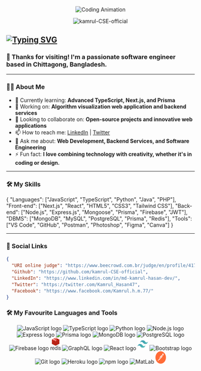 <div align="center">
  <img src="/kamrul.gif" align="center" width="900" alt="Coding Animation"/>
</div>

<p align="center">
  <img src="https://komarev.com/ghpvc/?username=kamrul-CSE-official&label=Profile%20views&color=0e75b6&style=flat" alt="kamrul-CSE-official" />
</p>

## <a href="https://github.com/kamrul-CSE-official"><img src="https://readme-typing-svg.demolab.com?font=Fira+Code&weight=700&size=25&pause=800&color=F7F7F7&width=435&lines=Hi+there+%F0%9F%91%8B;This+is+MD.+Kamrul+Hasan;Welcome+to+My+GitHub+Profile!" alt="Typing SVG" /></a>

### 🙌 Thanks for visiting! I'm a passionate software engineer based in Chittagong, Bangladesh.

---

### 👨‍💻 About Me

- 🌱 Currently learning: **Advanced TypeScript, Next.js, and Prisma**
- 🔭 Working on: **Algorithm visualization web application and backend services**
- 👯 Looking to collaborate on: **Open-source projects and innovative web applications**
- 📫 How to reach me: [LinkedIn](https://www.linkedin.com/in/md-kamrul-hasan-dev/) | [Twitter](https://twitter.com/Kamrul_Hasan47)
- 💬 Ask me about: **Web Development, Backend Services, and Software Engineering**
- ⚡ Fun fact: **I love combining technology with creativity, whether it's in coding or design.**

---

### 🛠 My Skills

{
"Languages": ["JavaScript", "TypeScript", "Python", "Java", "PHP"],
"Front-end": ["Next.js", "React", "HTML5", "CSS3", "Tailwind CSS"],
"Back-end": ["Node.js", "Express.js", "Mongoose", "Prisma", "Firebase", "JWT"],
"DBMS": ["MongoDB", "MySQL", "PostgreSQL", "Prisma", "Redis"],
"Tools": ["VS Code", "GitHub", "Postman", "Photoshop", "Figma", "Canva"]
}

---

### 🔗 Social Links

```json
{
  "URI online judge": "https://www.beecrowd.com.br/judge/en/profile/417423",
  "Github": "https://github.com/kamrul-CSE-official",
  "LinkedIn": "https://www.linkedin.com/in/md-kamrul-hasan-dev/",
  "Twitter": "https://twitter.com/Kamrul_Hasan47",
  "Facebook": "https://www.facebook.com/Kamrul.h.m.77/"
}
```

### 🛠 My Favourite Languages and Tools

<div align="center">
  <img src="https://cdn.jsdelivr.net/gh/devicons/devicon/icons/javascript/javascript-original.svg" height="28" width="33" alt="JavaScript logo" /> 
  <img src="https://cdn.jsdelivr.net/gh/devicons/devicon/icons/typescript/typescript-original.svg" height="28" width="33" alt="TypeScript logo" /> 
  <img src="https://cdn.jsdelivr.net/gh/devicons/devicon/icons/python/python-original.svg" height="28" width="33" alt="Python logo" /> 
  <img src="https://cdn.jsdelivr.net/gh/devicons/devicon/icons/nodejs/nodejs-original.svg" height="28" width="33" alt="Node.js logo" /> 
  <img src="https://cdn.jsdelivr.net/gh/devicons/devicon/icons/express/express-original.svg" height="28" width="33" alt="Express logo" /> 
  <img src="https://www.svgrepo.com/show/374002/prisma.svg" height="28" width="33" alt="Prisma logo" /> 
  <img src="https://cdn.jsdelivr.net/gh/devicons/devicon/icons/mongodb/mongodb-original.svg" height="28" width="33" alt="MongoDB logo" /> 
  <img src="https://cdn.jsdelivr.net/gh/devicons/devicon/icons/postgresql/postgresql-original.svg" height="28" width="33" alt="PostgreSQL logo" /> 
  <img src="https://cdn.jsdelivr.net/gh/devicons/devicon/icons/firebase/firebase-plain.svg" height="28" width="33" alt="Firebase logo" /> 
  <img src="https://raw.githubusercontent.com/teamedwardforever/Readme-Generator/71f25dd8b98329b168142a6b782a107b75eab178/svg/Skills/Database/redis-original-wordmark.svg" alt="Redis" width="28" height="33" /> 
  <img src="https://cdn.jsdelivr.net/gh/devicons/devicon/icons/graphql/graphql-plain.svg" height="28" width="33" alt="GraphQL logo" /> 
  <img src="https://cdn.jsdelivr.net/gh/devicons/devicon/icons/react/react-original.svg" height="28" width="33" alt="React logo" /> 
  <img src="https://raw.githubusercontent.com/teamedwardforever/Readme-Generator/71f25dd8b98329b168142a6b782a107b75eab178/svg/Skills/Frontend/tailwindcss-icon.svg" alt="Tailwind CSS" width="28" height="33" /> 
  <img src="https://cdn.jsdelivr.net/gh/devicons/devicon/icons/bootstrap/bootstrap-original.svg" height="28" width="33" alt="Bootstrap logo" /> 
  <img src="https://cdn.jsdelivr.net/gh/devicons/devicon/icons/git/git-original.svg" height="28" width="33" alt="Git logo" /> 
  <img src="https://cdn.jsdelivr.net/gh/devicons/devicon/icons/heroku/heroku-original.svg" height="28" width="33" alt="Heroku logo" /> 
  <img src="https://cdn.jsdelivr.net/gh/devicons/devicon/icons/npm/npm-original-wordmark.svg" height="28" width="33" alt="npm logo" /> 
  <img src="https://dl.dropboxusercontent.com/s/6e7hk06wzjp3j52/Matlab_Logo.png" alt="MatLab" width="28" height="33" /> 
  <img src="https://raw.githubusercontent.com/teamedwardforever/Readme-Generator/71f25dd8b98329b168142a6b782a107b75eab178/svg/Skills/Software/getpostman-icon.svg" alt="Postman" width="28" height="33" />
</div>
